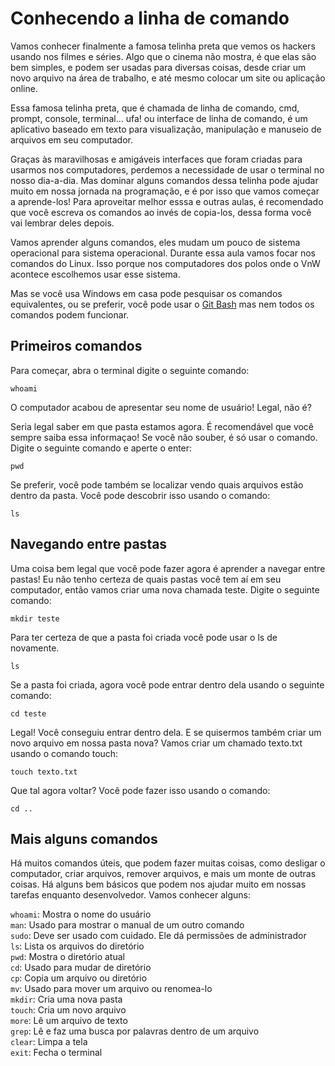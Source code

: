# Conhecendo a linha de comando

Vamos conhecer finalmente a famosa telinha preta que vemos os hackers usando nos filmes e séries. Algo que o cinema não mostra, é que elas são bem simples, e podem ser usadas para diversas coisas, desde criar um novo arquivo na área de trabalho, e até mesmo colocar um site ou aplicação online.

Essa famosa telinha preta, que é chamada de linha de comando, cmd, prompt, console, terminal... ufa! ou interface de linha de comando, é um aplicativo baseado em texto para visualização, manipulação e manuseio de arquivos em seu computador.

Graças às maravilhosas e amigáveis interfaces que foram criadas para usarmos nos computadores, perdemos a necessidade de usar o terminal no nosso dia-a-dia. Mas dominar alguns comandos dessa telinha pode ajudar muito em nossa jornada na programação, e é por isso que vamos começar a aprende-los! Para aproveitar melhor esssa e outras aulas, é recomendado que você escreva os comandos ao invés de copia-los, dessa forma você vai lembrar deles depois.

Vamos aprender alguns comandos, eles mudam um pouco de sistema operacional para sistema operacional. Durante essa aula vamos focar nos comandos do Linux. Isso porque nos computadores dos polos onde o VnW acontece escolhemos usar esse sistema.

Mas se você usa Windows em casa pode pesquisar os comandos equivalentes, ou se preferir, você pode usar o [Git Bash](https://git-scm.com/) mas nem todos os comandos podem funcionar.

## Primeiros comandos

Para começar, abra o terminal digite o seguinte comando:

```text
whoami
```

O computador acabou de apresentar seu nome de usuário! Legal, não é?

Seria legal saber em que pasta estamos agora. É recomendável que você sempre saiba essa informaçao! Se você não souber, é só usar o comando. Digite o seguinte comando e aperte o enter:

```text
pwd
```

Se preferir, você pode também se localizar vendo quais arquivos estão dentro da pasta. Você pode descobrir isso usando o comando:

```text
ls
```

## Navegando entre pastas

Uma coisa bem legal que você pode fazer agora é aprender a navegar entre pastas! Eu não tenho certeza de quais pastas você tem aí em seu computador, então vamos criar uma nova chamada teste. Digite o seguinte comando:

```text
mkdir teste
```

Para ter certeza de que a pasta foi criada você pode usar o ls de novamente.

```text
ls
```

Se a pasta foi criada, agora você pode entrar dentro dela usando o seguinte comando:

```text
cd teste
```

Legal! Você conseguiu entrar dentro dela. E se quisermos também criar um novo arquivo em nossa pasta nova? Vamos criar um chamado texto.txt usando o comando touch:

```text
touch texto.txt
```

Que tal agora voltar? Você pode fazer isso usando o comando:

```text
cd ..
```

## Mais alguns comandos

Há muitos comandos úteis, que podem fazer muitas coisas, como desligar o computador, criar arquivos, remover arquivos, e mais um monte de outras coisas. Há alguns bem básicos que podem nos ajudar muito em nossas tarefas enquanto desenvolvedor. Vamos conhecer alguns:

`whoami`: Mostra o nome do usuário  
`man`: Usado para mostrar o manual de um outro comando  
`sudo`: Deve ser usado com cuidado. Ele dá permissões de administrador  
`ls`: Lista os arquivos do diretório  
`pwd`: Mostra o diretório atual  
`cd`: Usado para mudar de diretório  
`cp`: Copia um arquivo ou diretório  
`mv`: Usado para mover um arquivo ou renomea-lo  
`mkdir`: Cria uma nova pasta  
`touch`: Cria um novo arquivo  
`more`: Lê um arquivo de texto  
`grep`: Lê e faz uma busca por palavras dentro de um arquivo  
`clear`: Limpa a tela  
`exit`: Fecha o terminal

